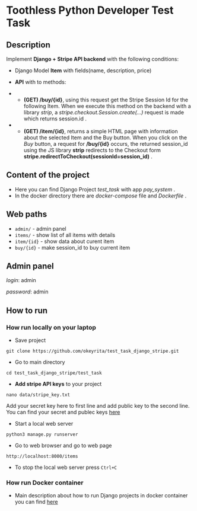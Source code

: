 # Toothless Python Developer Test Task

## Description

Implement __Django + Stripe API backend__ with the following conditions:

* Django Model __Item__ with fields(name, description, price)

* __API__ with to methods:

* * __(GET) /buy/{id}__, using this request get the Stripe Session Id for the following Item. When we execute this method on the backend with a library _strip_, a _stripe.checkout.Session.create(...)_ request is made which returns session.id .

* * __(GET) /item/{id}__, returns a simple HTML page with information about the selected Item and the Buy button. When you click on the _Buy_ button, a request for __/buy/{id}__ occurs, the returned session_id using the JS library __strip__ redirects to the Checkout form __stripe.redirectToCheckout(sessionId=session_id)__ .

## Content of the project 

* Here you can find Django Project _test_task_ with app _pay_system_ . 
* In the docker directory there are _docker-compose_ file and _Dockerfile_ .

## Web paths

* `admin/` - admin panel
* `items/` - show list of all items with details
* `item/{id}` - show data about curent item
* `buy/{id}` - make session_id to buy current item

## Admin panel 

_login_: admin

_password_: admin

## How to run 

### How run locally on your laptop

* Save project 
```
git clone https://github.com/okeyrita/test_task_django_stripe.git
```
* Go to main directory
```
cd test_task_django_stripe/test_task
```
* __Add stripe API keys__ to your project

```
nano data/stripe_key.txt
```
Add your secret key here to first line and add public key to the second line.
You can find your secret and publec keys [here](https://dashboard.stripe.com/test/apikeys)

* Start a local web server
```
python3 manage.py runserver
```
* Go to web browser and go to web page
```
http://localhost:8000/items
```
* To stop the local web server press `Ctrl+C`

### How run Docker container 

 * Main description about how to run Django projects in docker container you can find [here](https://docs.docker.com/compose/django/)
 
